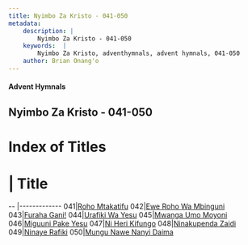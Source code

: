 ```yaml
---
title: Nyimbo Za Kristo - 041-050
metadata:
    description: |
        Nyimbo Za Kristo - 041-050
    keywords:  |
        Nyimbo Za Kristo, adventhymnals, advent hymnals, 041-050
    author: Brian Onang'o
---
```


#### Advent Hymnals
## Nyimbo Za Kristo - 041-050

# Index of Titles
# | Title                        
-- |-------------
041|[Roho Mtakatifu](/nyimbo-za-kristo/nyimbo-za-kristo/001-100/041-050/Roho-Mtakatifu)
042|[Ewe Roho Wa Mbinguni](/nyimbo-za-kristo/nyimbo-za-kristo/001-100/041-050/Ewe-Roho-Wa-Mbinguni)
043|[Furaha Gani!](/nyimbo-za-kristo/nyimbo-za-kristo/001-100/041-050/Furaha-Gani!)
044|[Urafiki Wa Yesu](/nyimbo-za-kristo/nyimbo-za-kristo/001-100/041-050/Urafiki-Wa-Yesu)
045|[Mwanga Umo Moyoni](/nyimbo-za-kristo/nyimbo-za-kristo/001-100/041-050/Mwanga-Umo-Moyoni)
046|[Miguuni Pake Yesu](/nyimbo-za-kristo/nyimbo-za-kristo/001-100/041-050/Miguuni-Pake-Yesu)
047|[Ni Heri Kifungo](/nyimbo-za-kristo/nyimbo-za-kristo/001-100/041-050/Ni-Heri-Kifungo)
048|[Ninakupenda Zaidi](/nyimbo-za-kristo/nyimbo-za-kristo/001-100/041-050/Ninakupenda-Zaidi)
049|[Ninaye Rafiki](/nyimbo-za-kristo/nyimbo-za-kristo/001-100/041-050/Ninaye-Rafiki)
050|[Mungu Nawe Nanyi Daima](/nyimbo-za-kristo/nyimbo-za-kristo/001-100/041-050/Mungu-Nawe-Nanyi-Daima)